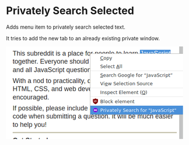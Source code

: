 Privately Search Selected
=========================

Adds menu item to privately search selected text.

It tries to add the new tab to an already existing private window.

![example](example.png)
